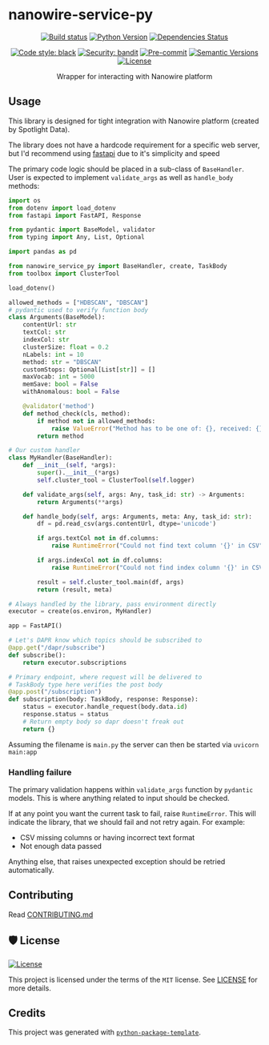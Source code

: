 # nanowire-service-py

<div align="center">

[![Build status](https://github.com/SpotlightData/nanowire-service-py/workflows/build/badge.svg?branch=master&event=push)](https://github.com/SpotlightData/nanowire-service-py/actions?query=workflow%3Abuild)
[![Python Version](https://img.shields.io/pypi/pyversions/nanowire-service-py.svg)](https://pypi.org/project/nanowire-service-py/)
[![Dependencies Status](https://img.shields.io/badge/dependencies-up%20to%20date-brightgreen.svg)](https://github.com/SpotlightData/nanowire-service-py/pulls?utf8=%E2%9C%93&q=is%3Apr%20author%3Aapp%2Fdependabot)

[![Code style: black](https://img.shields.io/badge/code%20style-black-000000.svg)](https://github.com/psf/black)
[![Security: bandit](https://img.shields.io/badge/security-bandit-green.svg)](https://github.com/PyCQA/bandit)
[![Pre-commit](https://img.shields.io/badge/pre--commit-enabled-brightgreen?logo=pre-commit&logoColor=white)](https://github.com/SpotlightData/nanowire-service-py/blob/master/.pre-commit-config.yaml)
[![Semantic Versions](https://img.shields.io/badge/%F0%9F%9A%80-semantic%20versions-informational.svg)](https://github.com/SpotlightData/nanowire-service-py/releases)
[![License](https://img.shields.io/github/license/SpotlightData/nanowire-service-py)](https://github.com/SpotlightData/nanowire-service-py/blob/master/LICENSE)

Wrapper for interacting with Nanowire platform

</div>

## Usage

This library is designed for tight integration with Nanowire platform (created by Spotlight Data).

The library does not have a hardcode requirement for a specific web server, but I'd recommend using [fastapi](https://fastapi.tiangolo.com/) due to it's simplicity and speed

The primary code logic should be placed in a sub-class of `BaseHandler`. User is expected to implement `validate_args` as well as `handle_body` methods:

```python
import os
from dotenv import load_dotenv
from fastapi import FastAPI, Response

from pydantic import BaseModel, validator
from typing import Any, List, Optional

import pandas as pd

from nanowire_service_py import BaseHandler, create, TaskBody
from toolbox import ClusterTool

load_dotenv()

allowed_methods = ["HDBSCAN", "DBSCAN"]
# pydantic used to verify function body
class Arguments(BaseModel):
    contentUrl: str
    textCol: str
    indexCol: str
    clusterSize: float = 0.2
    nLabels: int = 10
    method: str = "DBSCAN"
    customStops: Optional[List[str]] = []
    maxVocab: int = 5000
    memSave: bool = False
    withAnomalous: bool = False

    @validator('method')
    def method_check(cls, method):
        if method not in allowed_methods:
            raise ValueError("Method has to be one of: {}, received: {}".format(",".join(allowed_methods), method))
        return method

# Our custom handler
class MyHandler(BaseHandler):
    def __init__(self, *args):
        super().__init__(*args)
        self.cluster_tool = ClusterTool(self.logger)

    def validate_args(self, args: Any, task_id: str) -> Arguments:
        return Arguments(**args)

    def handle_body(self, args: Arguments, meta: Any, task_id: str):
        df = pd.read_csv(args.contentUrl, dtype='unicode')

        if args.textCol not in df.columns:
            raise RuntimeError("Could not find text column '{}' in CSV".format(args.textCol), { "origin": "CSV"})

        if args.indexCol not in df.columns:
            raise RuntimeError("Could not find index column '{}' in CSV".format(args.indexCol), { "origin": "CSV"})

        result = self.cluster_tool.main(df, args)
        return (result, meta)

# Always handled by the library, pass environment directly 
executor = create(os.environ, MyHandler)

app = FastAPI()

# Let's DAPR know which topics should be subscribed to
@app.get("/dapr/subscribe")
def subscribe():
    return executor.subscriptions

# Primary endpoint, where request will be delivered to
# TaskBody type here verifies the post body
@app.post("/subscription")
def subscription(body: TaskBody, response: Response):
    status = executor.handle_request(body.data.id)
    response.status = status
    # Return empty body so dapr doesn't freak out
    return {}
```

Assuming the filename is `main.py` the server can then be started via `uvicorn main:app`

### Handling failure

The primary validation happens within `validate_args` function by `pydantic` models. This is where anything related to input should be checked.

If at any point you want the current task to fail, raise `RuntimeError`. This will indicate the library, that we should fail and not retry again. For example:

* CSV missing columns or having incorrect text format
* Not enough data passed

Anything else, that raises unexpected exception should be retried automatically.


## Contributing

Read [CONTRIBUTING.md](CONTRIBUTING.md)


## 🛡 License

[![License](https://img.shields.io/github/license/SpotlightData/nanowire-service-py)](https://github.com/SpotlightData/nanowire-service-py/blob/master/LICENSE)

This project is licensed under the terms of the `MIT` license. See [LICENSE](https://github.com/SpotlightData/nanowire-service-py/blob/master/LICENSE) for more details.


## Credits

This project was generated with [`python-package-template`](https://github.com/TezRomacH/python-package-template).
